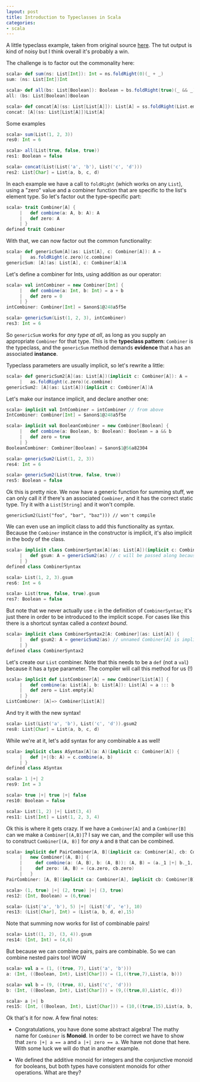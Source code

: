 ```yaml
---
layout: post
title: Introduction to Typeclasses in Scala
categories:
- scala
---
```


A little typeclass example, taken from original source [here](https://github.com/tpolecat/examples/blob/master/src/main/scala/eg/Typeclass.scala). The tut output is kind of 
noisy but I think overall it's probably a win.

The challenge is to factor out the commonality here:

```scala
scala> def sum(ns: List[Int]): Int = ns.foldRight(0)(_ + _)
sum: (ns: List[Int])Int

scala> def all(bs: List[Boolean]): Boolean = bs.foldRight(true)(_ && _)
all: (bs: List[Boolean])Boolean

scala> def concat[A](ss: List[List[A]]): List[A] = ss.foldRight(List.empty[A])(_ ::: _)
concat: [A](ss: List[List[A]])List[A]
```

Some examples

```scala
scala> sum(List(1, 2, 3))
res0: Int = 6

scala> all(List(true, false, true))
res1: Boolean = false

scala> concat(List(List('a', 'b'), List('c', 'd')))
res2: List[Char] = List(a, b, c, d)
```

In each example we have a call to `foldRight` (which works on any `List`), using a "zero" value and a combiner function that are specific to the list's element type. So let's factor out the type-specific part:

```scala
scala> trait Combiner[A] {
     |   def combine(a: A, b: A): A
     |   def zero: A
     | }
defined trait Combiner
```

With that, we can now factor out the common functionality:

```scala
scala> def genericSum[A](as: List[A], c: Combiner[A]): A =
     |   as.foldRight(c.zero)(c.combine)
genericSum: [A](as: List[A], c: Combiner[A])A
```

Let's define a combiner for Ints, using addition as our operator:

```scala
scala> val intCombiner = new Combiner[Int] {
     |   def combine(a: Int, b: Int) = a + b
     |   def zero = 0
     | }
intCombiner: Combiner[Int] = $anon$1@248a5f5e

scala> genericSum(List(1, 2, 3), intCombiner)
res3: Int = 6
```

So `genericSum` works for _any type at all_, as long as you supply an appropriate `Combiner` for that type. This is the **typeclass pattern**: `Combiner` is the typeclass, and the `genericSum` method demands **evidence** that `A` has an associated **instance**.

Typeclass parameters are usually implicit, so let's rewrite a little:

```scala
scala> def genericSum2[A](as: List[A])(implicit c: Combiner[A]): A =
     |   as.foldRight(c.zero)(c.combine)
genericSum2: [A](as: List[A])(implicit c: Combiner[A])A
```

Let's make our instance implicit, and declare another one:

```scala
scala> implicit val IntCombiner = intCombiner // from above
IntCombiner: Combiner[Int] = $anon$1@248a5f5e

scala> implicit val BooleanCombiner = new Combiner[Boolean] {
     |   def combine(a: Boolean, b: Boolean): Boolean = a && b
     |   def zero = true
     | }
BooleanCombiner: Combiner[Boolean] = $anon$1@56a82304

scala> genericSum2(List(1, 2, 3))
res4: Int = 6

scala> genericSum2(List(true, false, true))
res5: Boolean = false
```

Ok this is pretty nice. We now have a generic function for summing stuff, we can only call it if there's an
associated `Combiner`, and it has the correct static type. Try it with a `List[String]` and it won't compile.


    genericSum2(List("foo", "bar", "baz"))) // won't compile

We can even use an implicit class to add this functionality as syntax. Because the `Combiner` instance in the constructor is implicit, it's also implicit in the body of the class.

```scala
scala> implicit class CombinerSyntax[A](as: List[A])(implicit c: Combiner[A]) {
     |   def gsum: A = genericSum2(as) // c will be passed along because it's implicit here
     | }
defined class CombinerSyntax

scala> List(1, 2, 3).gsum
res6: Int = 6

scala> List(true, false, true).gsum
res7: Boolean = false
```

But note that we never actually use `c` in the definition of `CombinerSyntax`; it's just there in order to be introduced to the implicit scope. For cases like this there is a shortcut syntax called a *context bound*.

```scala
scala> implicit class CombinerSyntax2[A: Combiner](as: List[A]) {
     |   def gsum2: A = genericSum2(as) // unnamed Combiner[A] is implicit here
     | }
defined class CombinerSyntax2
```

Let's create our `List` combiner. Note that this needs to be a `def` (not a `val`) because it has a type parameter. The compiler will call this method for us (!)

```scala
scala> implicit def ListCombiner[A] = new Combiner[List[A]] {
     |   def combine(a: List[A], b: List[A]): List[A] = a ::: b
     |   def zero = List.empty[A]
     | }
ListCombiner: [A]=> Combiner[List[A]]
```

And try it with the new syntax!

```scala
scala> List(List('a', 'b'), List('c', 'd')).gsum2
res8: List[Char] = List(a, b, c, d)
```

While we're at it, let's add syntax for any combinable `A` as well!

```scala
scala> implicit class ASyntax[A](a: A)(implicit c: Combiner[A]) {
     |   def |+|(b: A) = c.combine(a, b)
     | }
defined class ASyntax

scala> 1 |+| 2
res9: Int = 3

scala> true |+| true |+| false
res10: Boolean = false

scala> List(1, 2) |+| List(3, 4)
res11: List[Int] = List(1, 2, 3, 4)
```

Ok this is where it gets crazy. If we have a `Combiner[A]` and a `Combiner[B]` can we make a `Combiner[(A,B)]`? I say we can, and the compiler will use this to construct `Combiner[(A, B)]` for _any_ `A` and `B` that can be combined.

```scala
scala> implicit def PairCombiner[A, B](implicit ca: Combiner[A], cb: Combiner[B]): Combiner[(A, B)] =
     |   new Combiner[(A, B)] {
     |     def combine(a: (A, B), b: (A, B)): (A, B) = (a._1 |+| b._1, a._2 |+| b._2)
     |     def zero: (A, B) = (ca.zero, cb.zero)
     |   }
PairCombiner: [A, B](implicit ca: Combiner[A], implicit cb: Combiner[B])Combiner[(A, B)]

scala> (1, true) |+| (2, true) |+| (3, true)
res12: (Int, Boolean) = (6,true)

scala> (List('a', 'b'), 5) |+| (List('d', 'e'), 10)
res13: (List[Char], Int) = (List(a, b, d, e),15)
```

Note that summing now works for list of combinable pairs!

```scala
scala> List((1, 2), (3, 4)).gsum
res14: (Int, Int) = (4,6)
```

But because we can combine pairs, pairs are combinable. So we can combine nested pairs too!  WOW

```scala
scala> val a = (1, ((true, 7), List('a', 'b')))
a: (Int, ((Boolean, Int), List[Char])) = (1,((true,7),List(a, b)))

scala> val b = (9, ((true, 8), List('c', 'd')))
b: (Int, ((Boolean, Int), List[Char])) = (9,((true,8),List(c, d)))

scala> a |+| b
res15: (Int, ((Boolean, Int), List[Char])) = (10,((true,15),List(a, b, c, d)))
```

Ok that's it for now. A few final notes:

* Congratulations, you have done some abstract algebra! The mathy name for `Combiner` is **Monoid**. In order to be correct we have to show that `zero |+| a == a` and `a |+| zero == a`. We have not done that here. With some luck we will do that in another example.

* We defined the additive monoid for integers and the conjunctive monoid for booleans, but both types have consistent monoids for other operations. What are they?

